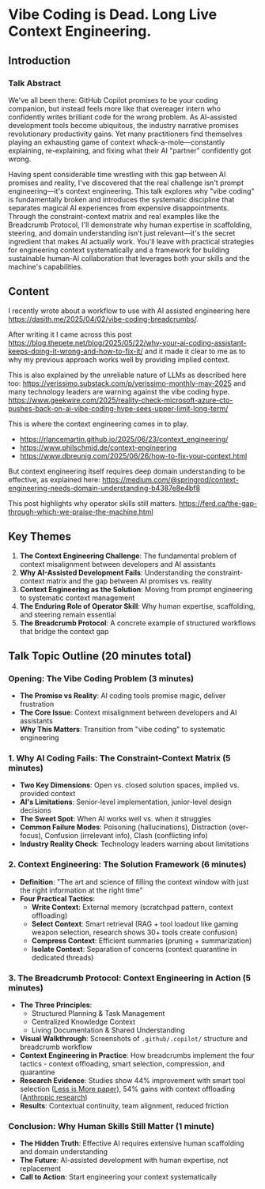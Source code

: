 # Vibe Coding is Dead. Long Live Context Engineering.

## Introduction

### Talk Abstract

We've all been there: GitHub Copilot promises to be your coding companion, but instead feels more like that overeager intern who confidently writes brilliant code for the wrong problem. As AI-assisted development tools become ubiquitous, the industry narrative promises revolutionary productivity gains. Yet many practitioners find themselves playing an exhausting game of context whack-a-mole—constantly explaining, re-explaining, and fixing what their AI "partner" confidently got wrong.

Having spent considerable time wrestling with this gap between AI promises and reality, I've discovered that the real challenge isn't prompt engineering—it's context engineering. This talk explores why "vibe coding" is fundamentally broken and introduces the systematic discipline that separates magical AI experiences from expensive disappointments. Through the constraint-context matrix and real examples like the Breadcrumb Protocol, I'll demonstrate why human expertise in scaffolding, steering, and domain understanding isn't just relevant—it's the secret ingredient that makes AI actually work. You'll leave with practical strategies for engineering context systematically and a framework for building sustainable human-AI collaboration that leverages both your skills and the machine's capabilities.

## Content

I recently wrote about a workflow to use with AI assisted engineering here https://dasith.me/2025/04/02/vibe-coding-breadcrumbs/.

After writing it I came across this post https://blog.thepete.net/blog/2025/05/22/why-your-ai-coding-assistant-keeps-doing-it-wrong-and-how-to-fix-it/ and it made it clear to me as to why my previous approach works well by providing implied context.

This is also explained by the unreliable nature of LLMs as described here too: https://verissimo.substack.com/p/verissimo-monthly-may-2025 and many technology leaders are warning against the vibe coding hype. https://www.geekwire.com/2025/reality-check-microsoft-azure-cto-pushes-back-on-ai-vibe-coding-hype-sees-upper-limit-long-term/

This is where the context engineering comes in to play.
- https://rlancemartin.github.io/2025/06/23/context_engineering/
- https://www.philschmid.de/context-engineering
- https://www.dbreunig.com/2025/06/26/how-to-fix-your-context.html

But context engineering itself requires deep domain understanding to be effective, as explained here: https://medium.com/@springrod/context-engineering-needs-domain-understanding-b4387e8e4bf8

This post highlights why operator skills still matters. https://ferd.ca/the-gap-through-which-we-praise-the-machine.html

## Key Themes

1. **The Context Engineering Challenge**: The fundamental problem of context misalignment between developers and AI assistants
2. **Why AI-Assisted Development Fails**: Understanding the constraint-context matrix and the gap between AI promises vs. reality
3. **Context Engineering as the Solution**: Moving from prompt engineering to systematic context management
4. **The Enduring Role of Operator Skill**: Why human expertise, scaffolding, and steering remain essential
5. **The Breadcrumb Protocol**: A concrete example of structured workflows that bridge the context gap

## Talk Topic Outline (20 minutes total)

### Opening: The Vibe Coding Problem (3 minutes)
- **The Promise vs Reality**: AI coding tools promise magic, deliver frustration
- **The Core Issue**: Context misalignment between developers and AI assistants
- **Why This Matters**: Transition from "vibe coding" to systematic engineering

### 1. Why AI Coding Fails: The Constraint-Context Matrix (5 minutes)
- **Two Key Dimensions**: Open vs. closed solution spaces, implied vs. provided context
- **AI's Limitations**: Senior-level implementation, junior-level design decisions
- **The Sweet Spot**: When AI works well vs. when it struggles
- **Common Failure Modes**: Poisoning (hallucinations), Distraction (over-focus), Confusion (irrelevant info), Clash (conflicting info)
- **Industry Reality Check**: Technology leaders warning about limitations

### 2. Context Engineering: The Solution Framework (6 minutes)
- **Definition**: "The art and science of filling the context window with just the right information at the right time"
- **Four Practical Tactics**:
  - **Write Context**: External memory (scratchpad pattern, context offloading)
  - **Select Context**: Smart retrieval (RAG + tool loadout like gaming weapon selection, research shows 30+ tools create confusion)
  - **Compress Context**: Efficient summaries (pruning + summarization)
  - **Isolate Context**: Separation of concerns (context quarantine in dedicated threads)

### 3. The Breadcrumb Protocol: Context Engineering in Action (5 minutes)
- **The Three Principles**:
  - Structured Planning & Task Management
  - Centralized Knowledge Context  
  - Living Documentation & Shared Understanding
- **Visual Walkthrough**: Screenshots of `.github/.copilot/` structure and breadcrumb workflow
- **Context Engineering in Practice**: How breadcrumbs implement the four tactics - context offloading, smart selection, compression, and quarantine
- **Research Evidence**: Studies show 44% improvement with smart tool selection ([Less is More paper](https://arxiv.org/abs/2411.15399)), 54% gains with context offloading ([Anthropic research](https://www.anthropic.com/engineering/claude-think-tool))
- **Results**: Contextual continuity, team alignment, reduced friction

### Conclusion: Why Human Skills Still Matter (1 minute)
- **The Hidden Truth**: Effective AI requires extensive human scaffolding and domain understanding
- **The Future**: AI-assisted development with human expertise, not replacement
- **Call to Action**: Start engineering your context systematically 